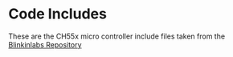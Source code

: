 # Code Includes

These are the CH55x micro controller include files taken from the [Blinkinlabs Repository](https://github.com/Blinkinlabs/ch554_sdcc)
